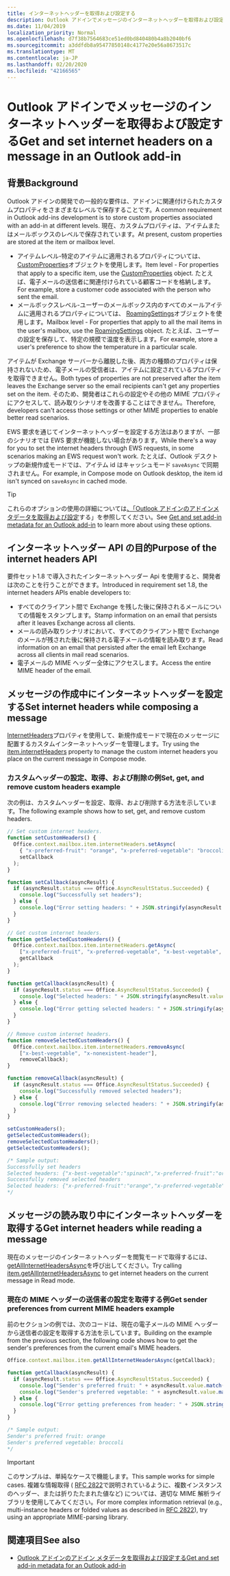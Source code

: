 ```yaml
---
title: インターネットヘッダーを取得および設定する
description: Outlook アドインでメッセージのインターネットヘッダーを取得および設定する方法について説明します。
ms.date: 11/04/2019
localization_priority: Normal
ms.openlocfilehash: d7f38b7564683ce51ed0bd840480b4a8b2040bf6
ms.sourcegitcommit: a3ddfdb8a95477850148c4177e20e56a8673517c
ms.translationtype: MT
ms.contentlocale: ja-JP
ms.lasthandoff: 02/20/2020
ms.locfileid: "42166565"
---
```

# <a name="get-and-set-internet-headers-on-a-message-in-an-outlook-add-in"></a><span data-ttu-id="bdff8-103">Outlook アドインでメッセージのインターネットヘッダーを取得および設定する</span><span class="sxs-lookup"><span data-stu-id="bdff8-103">Get and set internet headers on a message in an Outlook add-in</span></span>

## <a name="background"></a><span data-ttu-id="bdff8-104">背景</span><span class="sxs-lookup"><span data-stu-id="bdff8-104">Background</span></span>

<span data-ttu-id="bdff8-105">Outlook アドインの開発での一般的な要件は、アドインに関連付けられたカスタムプロパティをさまざまなレベルで保存することです。</span><span class="sxs-lookup"><span data-stu-id="bdff8-105">A common requirement in Outlook add-ins development is to store custom properties associated with an add-in at different levels.</span></span> <span data-ttu-id="bdff8-106">現在、カスタムプロパティは、アイテムまたはメールボックスのレベルで保存されています。</span><span class="sxs-lookup"><span data-stu-id="bdff8-106">At present, custom properties are stored at the item or mailbox level.</span></span>

- <span data-ttu-id="bdff8-107">アイテムレベル-特定のアイテムに適用されるプロパティについては、 [CustomProperties](/javascript/api/outlook/office.customproperties)オブジェクトを使用します。</span><span class="sxs-lookup"><span data-stu-id="bdff8-107">Item level - For properties that apply to a specific item, use the [CustomProperties](/javascript/api/outlook/office.customproperties) object.</span></span> <span data-ttu-id="bdff8-108">たとえば、電子メールの送信者に関連付けられている顧客コードを格納します。</span><span class="sxs-lookup"><span data-stu-id="bdff8-108">For example, store a customer code associated with the person who sent the email.</span></span>
- <span data-ttu-id="bdff8-109">メールボックスレベル-ユーザーのメールボックス内のすべてのメールアイテムに適用されるプロパティについては、 [RoamingSettings](/javascript/api/outlook/office.roamingsettings)オブジェクトを使用します。</span><span class="sxs-lookup"><span data-stu-id="bdff8-109">Mailbox level - For properties that apply to all the mail items in the user's mailbox, use the [RoamingSettings](/javascript/api/outlook/office.roamingsettings) object.</span></span> <span data-ttu-id="bdff8-110">たとえば、ユーザーの設定を保存して、特定の規模で温度を表示します。</span><span class="sxs-lookup"><span data-stu-id="bdff8-110">For example, store a user's preference to show the temperature in a particular scale.</span></span>

<span data-ttu-id="bdff8-111">アイテムが Exchange サーバーから離脱した後、両方の種類のプロパティは保持されないため、電子メールの受信者は、アイテムに設定されているプロパティを取得できません。</span><span class="sxs-lookup"><span data-stu-id="bdff8-111">Both types of properties are not preserved after the item leaves the Exchange server so the email recipients can't get any properties set on the item.</span></span> <span data-ttu-id="bdff8-112">そのため、開発者はこれらの設定やその他の MIME プロパティにアクセスして、読み取りシナリオを改善することはできません。</span><span class="sxs-lookup"><span data-stu-id="bdff8-112">Therefore, developers can't access those settings or other MIME properties to enable better read scenarios.</span></span>

<span data-ttu-id="bdff8-113">EWS 要求を通じてインターネットヘッダーを設定する方法はありますが、一部のシナリオでは EWS 要求が機能しない場合があります。</span><span class="sxs-lookup"><span data-stu-id="bdff8-113">While there's a way for you to set the internet headers through EWS requests, in some scenarios making an EWS request won't work.</span></span> <span data-ttu-id="bdff8-114">たとえば、Outlook デスクトップの新規作成モードでは、アイテム id はキャッシュモード `saveAsync` で同期されません。</span><span class="sxs-lookup"><span data-stu-id="bdff8-114">For example, in Compose mode on Outlook desktop, the item id isn't synced on `saveAsync` in cached mode.</span></span>

> [!TIP]
> <span data-ttu-id="bdff8-115">これらのオプションの使用の詳細については[、「Outlook アドインのアドインメタデータを取得および設定](metadata-for-an-outlook-add-in.md)する」を参照してください。</span><span class="sxs-lookup"><span data-stu-id="bdff8-115">See [Get and set add-in metadata for an Outlook add-in](metadata-for-an-outlook-add-in.md) to learn more about using these options.</span></span>

## <a name="purpose-of-the-internet-headers-api"></a><span data-ttu-id="bdff8-116">インターネットヘッダー API の目的</span><span class="sxs-lookup"><span data-stu-id="bdff8-116">Purpose of the internet headers API</span></span>

<span data-ttu-id="bdff8-117">要件セット1.8 で導入されたインターネットヘッダー Api を使用すると、開発者は次のことを行うことができます。</span><span class="sxs-lookup"><span data-stu-id="bdff8-117">Introduced in requirement set 1.8, the internet headers APIs enable developers to:</span></span>

- <span data-ttu-id="bdff8-118">すべてのクライアント間で Exchange を残した後に保持されるメールについての情報をスタンプします。</span><span class="sxs-lookup"><span data-stu-id="bdff8-118">Stamp information on an email that persists after it leaves Exchange across all clients.</span></span>
- <span data-ttu-id="bdff8-119">メールの読み取りシナリオにおいて、すべてのクライアント間で Exchange のメールが残された後に保持される電子メールの情報を読み取ります。</span><span class="sxs-lookup"><span data-stu-id="bdff8-119">Read information on an email that persisted after the email left Exchange across all clients in mail read scenarios.</span></span>
- <span data-ttu-id="bdff8-120">電子メールの MIME ヘッダー全体にアクセスします。</span><span class="sxs-lookup"><span data-stu-id="bdff8-120">Access the entire MIME header of the email.</span></span>

## <a name="set-internet-headers-while-composing-a-message"></a><span data-ttu-id="bdff8-121">メッセージの作成中にインターネットヘッダーを設定する</span><span class="sxs-lookup"><span data-stu-id="bdff8-121">Set internet headers while composing a message</span></span>

<span data-ttu-id="bdff8-122">[InternetHeaders](/javascript/api/outlook/office.messagecompose#internetheaders)プロパティを使用して、新規作成モードで現在のメッセージに配置するカスタムインターネットヘッダーを管理します。</span><span class="sxs-lookup"><span data-stu-id="bdff8-122">Try using the [item.internetHeaders](/javascript/api/outlook/office.messagecompose#internetheaders) property to manage the custom internet headers you place on the current message in Compose mode.</span></span>

### <a name="set-get-and-remove-custom-headers-example"></a><span data-ttu-id="bdff8-123">カスタムヘッダーの設定、取得、および削除の例</span><span class="sxs-lookup"><span data-stu-id="bdff8-123">Set, get, and remove custom headers example</span></span>

<span data-ttu-id="bdff8-124">次の例は、カスタムヘッダーを設定、取得、および削除する方法を示しています。</span><span class="sxs-lookup"><span data-stu-id="bdff8-124">The following example shows how to set, get, and remove custom headers.</span></span>

```js
// Set custom internet headers.
function setCustomHeaders() {
  Office.context.mailbox.item.internetHeaders.setAsync(
    { "x-preferred-fruit": "orange", "x-preferred-vegetable": "broccoli", "x-best-vegetable": "spinach" },
    setCallback
  );
}

function setCallback(asyncResult) {
  if (asyncResult.status === Office.AsyncResultStatus.Succeeded) {
    console.log("Successfully set headers");
  } else {
    console.log("Error setting headers: " + JSON.stringify(asyncResult.error));
  }
}

// Get custom internet headers.
function getSelectedCustomHeaders() {
  Office.context.mailbox.item.internetHeaders.getAsync(
    ["x-preferred-fruit", "x-preferred-vegetable", "x-best-vegetable", "x-nonexistent-header"],
    getCallback
  );
}

function getCallback(asyncResult) {
  if (asyncResult.status === Office.AsyncResultStatus.Succeeded) {
    console.log("Selected headers: " + JSON.stringify(asyncResult.value));
  } else {
    console.log("Error getting selected headers: " + JSON.stringify(asyncResult.error));
  }
}

// Remove custom internet headers.
function removeSelectedCustomHeaders() {
  Office.context.mailbox.item.internetHeaders.removeAsync(
    ["x-best-vegetable", "x-nonexistent-header"],
    removeCallback);
}

function removeCallback(asyncResult) {
  if (asyncResult.status === Office.AsyncResultStatus.Succeeded) {
    console.log("Successfully removed selected headers");
  } else {
    console.log("Error removing selected headers: " + JSON.stringify(asyncResult.error));
  }
}

setCustomHeaders();
getSelectedCustomHeaders();
removeSelectedCustomHeaders();
getSelectedCustomHeaders();

/* Sample output:
Successfully set headers
Selected headers: {"x-best-vegetable":"spinach","x-preferred-fruit":"orange","x-preferred-vegetable":"broccoli"}
Successfully removed selected headers
Selected headers: {"x-preferred-fruit":"orange","x-preferred-vegetable":"broccoli"}
*/
```

## <a name="get-internet-headers-while-reading-a-message"></a><span data-ttu-id="bdff8-125">メッセージの読み取り中にインターネットヘッダーを取得する</span><span class="sxs-lookup"><span data-stu-id="bdff8-125">Get internet headers while reading a message</span></span>

<span data-ttu-id="bdff8-126">現在のメッセージのインターネットヘッダーを閲覧モードで取得するには、 [getAllInternetHeadersAsync](/javascript/api/outlook/office.messageread#getallinternetheadersasync-options--callback-)を呼び出してください。</span><span class="sxs-lookup"><span data-stu-id="bdff8-126">Try calling [item.getAllInternetHeadersAsync](/javascript/api/outlook/office.messageread#getallinternetheadersasync-options--callback-) to get internet headers on the current message in Read mode.</span></span>

### <a name="get-sender-preferences-from-current-mime-headers-example"></a><span data-ttu-id="bdff8-127">現在の MIME ヘッダーの送信者の設定を取得する例</span><span class="sxs-lookup"><span data-stu-id="bdff8-127">Get sender preferences from current MIME headers example</span></span>

<span data-ttu-id="bdff8-128">前のセクションの例では、次のコードは、現在の電子メールの MIME ヘッダーから送信者の設定を取得する方法を示しています。</span><span class="sxs-lookup"><span data-stu-id="bdff8-128">Building on the example from the previous section, the following code shows how to get the sender's preferences from the current email's MIME headers.</span></span>

```js
Office.context.mailbox.item.getAllInternetHeadersAsync(getCallback);

function getCallback(asyncResult) {
  if (asyncResult.status === Office.AsyncResultStatus.Succeeded) {
    console.log("Sender's preferred fruit: " + asyncResult.value.match(/x-preferred-fruit:.*/gim)[0].slice(19));
    console.log("Sender's preferred vegetable: " + asyncResult.value.match(/x-preferred-vegetable:.*/gim)[0].slice(23));
  } else {
    console.log("Error getting preferences from header: " + JSON.stringify(asyncResult.error));
  }
}

/* Sample output:
Sender's preferred fruit: orange
Sender's preferred vegetable: broccoli
*/
```

> [!IMPORTANT]
> <span data-ttu-id="bdff8-129">このサンプルは、単純なケースで機能します。</span><span class="sxs-lookup"><span data-stu-id="bdff8-129">This sample works for simple cases.</span></span> <span data-ttu-id="bdff8-130">複雑な情報取得 ( [RFC 2822](https://tools.ietf.org/html/rfc2822)で説明されているように、複数インスタンスのヘッダー、または折りたたまれた値など) については、適切な MIME 解析ライブラリを使用してみてください。</span><span class="sxs-lookup"><span data-stu-id="bdff8-130">For more complex information retrieval (e.g., multi-instance headers or folded values as described in [RFC 2822](https://tools.ietf.org/html/rfc2822)), try using an appropriate MIME-parsing library.</span></span>

## <a name="see-also"></a><span data-ttu-id="bdff8-131">関連項目</span><span class="sxs-lookup"><span data-stu-id="bdff8-131">See also</span></span>

- [<span data-ttu-id="bdff8-132">Outlook アドインのアドイン メタデータを取得および設定する</span><span class="sxs-lookup"><span data-stu-id="bdff8-132">Get and set add-in metadata for an Outlook add-in</span></span>](metadata-for-an-outlook-add-in.md)
